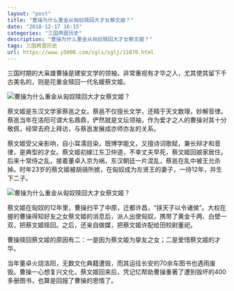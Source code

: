 ```yaml
---
layout: "post"
title: "曹操为什么重金从匈奴赎回大才女蔡文姬？"
date: "2018-12-17 16:15"
categories: "三国两晋历史"
description: "曹操为什么重金从匈奴赎回大才女蔡文姬？"
tags: 三国两晋历史
url: https://www.y5000.com/zgls/sglj/11870.html
---
```






三国时期的大枭雄曹操是建安文学的领袖，非常重视有才华之人，尤其使其留下千古美名的，则是花重金赎回一代名媛蔡文姬。

![曹操为什么重金从匈奴赎回大才女蔡文姬？](/uploads/allimg/170122/6-1F1221I1114D.JPG)

蔡文姬是东汉文学家蔡邕之女。蔡邕不仅擅长文学，还精于天文数理，妙解音律。蔡邕当年在洛阳可谓大名鼎鼎，俨然就是文坛领袖，作为爱才之人的曹操对其十分敬佩，经常去府上拜访，与蔡邕发展成亦师亦友的关系。

蔡文姬受父亲影响，自小耳濡目染，既博学能文，又擅诗词歌赋，兼长辩才和音律，是典型的才女。蔡文姬初嫁江东卫仲道，不幸丈夫早死，蔡文姬回娘家居住。后来十常侍之乱，接着董卓入京为祸，东汉朝廷一片混乱，蔡邕在乱中被王允杀掉。时年23岁的蔡文姬被胡骑所掳，在匈奴成为左贤王的妻子，一待12年，并生下二子。

![曹操为什么重金从匈奴赎回大才女蔡文姬？](/uploads/allimg/170122/6-1F1221I13QF.JPG)

蔡文姬在匈奴的12年里，曹操扫平了中原，迁都许昌，“挟天子以令诸侯”。大权在握的曹操得知好友之女蔡文姬的消息后，派人出使匈奴，携带了黄金千两、白壁一双，把蔡文姬赎回。之后，还亲自做媒，把蔡文姬许配给田校尉董祀。

曹操赎回蔡文姬的原因有二：一是因为蔡文姬为挚友之女；二是爱惜蔡文姬的才华。

当年董卓火烧洛阳，无数文化典籍遭毁，而其运往长安的70余车图书也遇雨废毁。曹操一心想复兴文化，蔡文姬回来后，凭记忆帮助曹操重著了遭到毁坏的400多册图书，也算是回报了曹操的恩情了。

